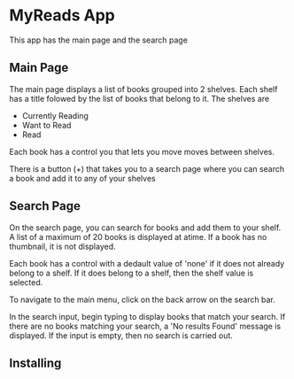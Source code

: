 # MyReads App

This app has the main page and the search page

## Main Page
The main page displays a list of books grouped into 2 shelves. Each shelf has a title folowed by the list of books that belong to it. The shelves are

* Currently Reading
* Want to Read
* Read

Each book has a control you that lets you move moves between shelves.

There is a button (+) that takes you to a search page where you can search a book and add it to any of your shelves

## Search Page

On the search page, you can search for books and add them to your shelf. A list of a maximum of 20 books is displayed at atime. If a book has no thumbnail, it is not displayed.

Each book has a control with a dedault value of 'none' if it does not already belong to a shelf. If it does belong to a shelf, then the shelf value is selected.

To navigate to the main menu, click on the back arrow on the search bar.

In the search input, begin typing to display books that match your search. If there are no books matching your search, a 'No results Found' message is displayed. If the input is empty, then no search is carried out.


## Installing
